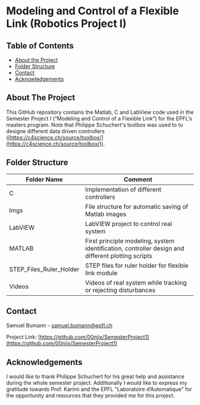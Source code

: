 # Modeling and Control of a Flexible Link (Robotics Project I)


<!-- TABLE OF CONTENTS -->
## Table of Contents

* [About the Project](#about-the-project)
* [Folder Structure](#folder-structure)
* [Contact](#contact)
* [Acknowledgements](#acknowledgements)

<!-- ABOUT THE PROJECT -->
## About The Project
This GitHub repository contains the Matlab, C and LabView code used in the Semester Project I (“Modeling and Control of a Flexible Link”) for the EPFL’s masters program. Note that Philippe Schuchert's toolbox was used to to designe different data driven controllers ([https://c4science.ch/source/toolbox/](https://c4science.ch/source/toolbox/)).

<!-- FOLDER Structure -->
## Folder Structure
| Folder Name             | Comment                                                                                            |
| ----------------------- | -------------------------------------------------------------------------------------------------- |
| C                       | Implementation of different controllers                                                            |
| Imgs                    | File structure for automatic saving of Matlab images                                               |
| LabVIEW                 | LabVIEW project to control real system                                                             |
| MATLAB                  | First principle modeling, system identification, controller design and different plotting scripts  |
| STEP_Files_Ruler_Holder | STEP files for ruler holder for flexible link module                                               |
| Videos                  | Videos of real system while tracking or rejecting disturbances                                     |

<!-- CONTACT -->
## Contact

Samuel Bumann - samuel.bumann@epfl.ch

Project Link: [https://github.com/00niix/SemesterProject1](https://github.com/00niix/SemesterProject1)

<!-- ACKNOWLEDGEMENTS -->
## Acknowledgements
I would like to thank Philippe Schuchert for his great help and assistance during the whole semester project. Additionally I would like to express my gratitude towards Prof. Karimi and the EPFL “Laboratoire d’Automatique” for the opportunity and resources that they provided me for this project.
